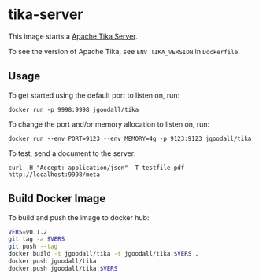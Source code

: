 # tika-server

This image starts a [Apache Tika Server](https://tika.apache.org/).

To see the version of Apache Tika, see `ENV TIKA_VERSION` in `Dockerfile`.

## Usage

To get started using the default port to listen on, run:

```docker run -p 9998:9998 jgoodall/tika```

To change the port and/or memory allocation to listen on, run:

```docker run --env PORT=9123 --env MEMORY=4g -p 9123:9123 jgoodall/tika```

To test, send a document to the server:

```
curl -H "Accept: application/json" -T testfile.pdf http://localhost:9998/meta
```

## Build Docker Image

To build and push the image to docker hub:

```sh
VERS=v0.1.2
git tag -a $VERS
git push --tag
docker build -t jgoodall/tika -t jgoodall/tika:$VERS .
docker push jgoodall/tika
docker push jgoodall/tika:$VERS
```
